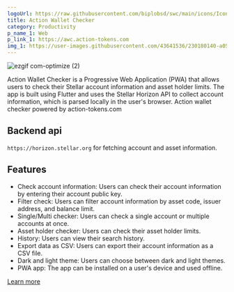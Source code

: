 ```yaml
---
logoUrl: https://raw.githubusercontent.com/biplobsd/swc/main/icons/Icon-512.png
title: Action Wallet Checker
category: Productivity
p_name_1: Web
p_link_1: https://awc.action-tokens.com
img_1: https://user-images.githubusercontent.com/43641536/230180140-a0552cd5-3823-409e-92a9-fe33d5082d13.gif
---
```


![ezgif com-optimize (2)](https://github.com/biplobsd/biplobsd.github.io/assets/43641536/adeab261-8f0c-4137-8361-3165ea9b62bf)

Action Wallet Checker is a Progressive Web Application (PWA) that allows users to check their Stellar account information and asset holder limits. The app is built using Flutter and uses the Stellar Horizon API to collect account information, which is parsed locally in the user's browser.
Action wallet checker powered by action-tokens.com

## Backend api
`https://horizon.stellar.org` for fetching account and asset information.

## Features
- Check account information: Users can check their account information by entering their account public key.
- Filter check: Users can filter account information by asset code, issuer address, and balance limit.
- Single/Multi checker: Users can check a single account or multiple accounts at once.
- Asset holder checker: Users can check their asset holder limits.
- History: Users can view their search history.
- Export data as CSV: Users can export their account information as a CSV file.
- Dark and light theme: Users can choose between dark and light themes.
- PWA app: The app can be installed on a user's device and used offline.

[Learn more](https://biplobsd.me/projects/view/Action%20wallet%20checker.md)
